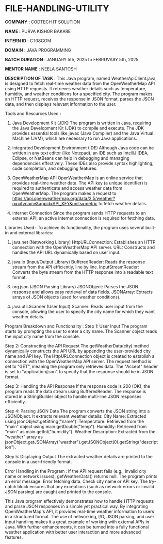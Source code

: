 # FILE-HANDLING-UTILITY

**COMPANY** : CODTECH IT SOLUTION

**NAME** : PURVA KISHOR BAKARE

**INTERN ID** : CT08GOM

**DOMAIN** : JAVA PROGRAMMING

**BATCH DURATION** : JANUARY 5th, 2025 to FEBRUVARY 5th, 2025

**MENTOR NAME** : NEELA SANTOSH

**DESCRIPTION OF TASK** : This Java program, named WeatherApiClient.java, is designed to fetch real-time weather data from the OpenWeatherMap API using HTTP requests. It retrieves weather details such as temperature, humidity, and weather conditions for a specified city. The program makes an HTTP request, receives the response in JSON format, parses the JSON data, and then displays relevant information to the user. 

Tools and Resources Used :
1. Java Development Kit (JDK)
The program is written in Java, requiring the Java Development Kit (JDK) to compile and execute.
The JDK provides essential tools like javac (Java Compiler) and the Java Virtual Machine (JVM), which are necessary to run Java applications.

2. Integrated Development Environment (IDE)
Although Java code can be written in any text editor (like Notepad), an IDE such as IntelliJ IDEA, Eclipse, or NetBeans can help in debugging and managing dependencies effectively.
These IDEs also provide syntax highlighting, code completion, and debugging features.

3. OpenWeatherMap API
OpenWeatherMap is an online service that provides real-time weather data.
The API key (a unique identifier) is required to authenticate and access weather data from OpenWeatherMap.
The program makes a request to https://api.openweathermap.org/data/2.5/weather?q=cityname&appid=API_KEY&units=metric to fetch weather details.

4. Internet Connection
Since the program sends HTTP requests to an external API, an active internet connection is required for fetching data.

Libraries Used :
To achieve its functionality, the program uses several built-in and external libraries:

1. java.net (Networking Library)
HttpURLConnection: Establishes an HTTP connection with the OpenWeatherMap API server.
URL: Constructs and handles the API URL dynamically based on user input.

2. java.io (Input/Output Library)
BufferedReader: Reads the response stream from the API efficiently, line by line.
InputStreamReader: Converts the byte stream from the HTTP response into a readable text format.

3. org.json (JSON Parsing Library)
JSONObject: Parses the JSON response and allows easy retrieval of data fields.
JSONArray: Extracts arrays of JSON objects (used for weather conditions).

4. java.util.Scanner (User Input)
Scanner: Reads user input from the console, allowing the user to specify the city name for which they want weather details.

Program Breakdown and Functionality :
Step 1: User Input
The program starts by prompting the user to enter a city name.
The Scanner object reads the input city name from the console.

Step 2: Constructing the API Request
The getWeatherData(city) method dynamically constructs the API URL by appending the user-provided city name and API key.
The HttpURLConnection object is created to establish a connection with the OpenWeatherMap API server.
The request method is set to "GET", meaning the program only retrieves data.
The "Accept" header is set to "application/json" to specify that the response should be in JSON format.

Step 3: Handling the API Response
If the response code is 200 (OK), the program reads the data stream using BufferedReader.
The response is stored in a StringBuilder object to handle multi-line JSON responses efficiently.

Step 4: Parsing JSON Data
The program converts the JSON string into a JSONObject.
It extracts relevant weather details:
City Name: Extracted using jsonObject.getString("name").
Temperature: Retrieved from the "main" object using main.getDouble("temp").
Humidity: Retrieved from "main" as main.getInt("humidity").
Weather Description: Extracted from the "weather" array as jsonObject.getJSONArray("weather").getJSONObject(0).getString("description").

Step 5: Displaying Output
The extracted weather details are printed to the console in a user-friendly format.

Error Handling in the Program :
If the API request fails (e.g., invalid city name or network issues), getWeatherData() returns null.
The program prints an error message:
Error fetching data. Check city name or API key.
The try-catch block ensures that any exceptions (such as network errors or invalid JSON parsing) are caught and printed to the console.

This Java program effectively demonstrates how to handle HTTP requests and parse JSON responses in a simple yet practical way. By integrating OpenWeatherMap's API, it provides real-time weather information to users in a structured format. The use of networking, I/O, JSON parsing, and user input handling makes it a great example of working with external APIs in Java. With further enhancements, it can be turned into a fully functional weather application with better user interaction and more advanced features.
